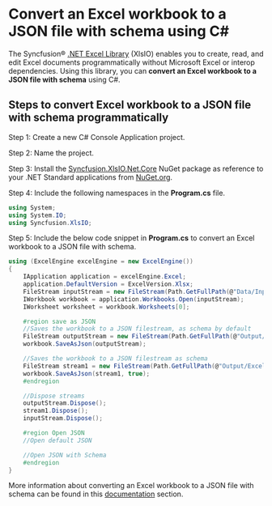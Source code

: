 # Convert an Excel workbook to a JSON file with schema using C#

The Syncfusion&reg; [.NET Excel Library](https://www.syncfusion.com/document-processing/excel-framework/net/excel-library) (XlsIO) enables you to create, read, and edit Excel documents programmatically without Microsoft Excel or interop dependencies. Using this library, you can **convert an Excel workbook to a JSON file with schema** using C#.

## Steps to convert Excel workbook to a JSON file with schema programmatically

Step 1: Create a new C# Console Application project.

Step 2: Name the project.

Step 3: Install the [Syncfusion.XlsIO.Net.Core](https://www.nuget.org/packages/Syncfusion.XlsIO.Net.Core) NuGet package as reference to your .NET Standard applications from [NuGet.org](https://www.nuget.org).

Step 4: Include the following namespaces in the **Program.cs** file.
```csharp
using System;
using System.IO;
using Syncfusion.XlsIO;
```

Step 5: Include the below code snippet in **Program.cs** to convert an Excel workbook to a JSON file with schema.
```csharp
using (ExcelEngine excelEngine = new ExcelEngine())
{
	IApplication application = excelEngine.Excel;
	application.DefaultVersion = ExcelVersion.Xlsx;
	FileStream inputStream = new FileStream(Path.GetFullPath(@"Data/InputTemplate.xlsx"), FileMode.Open, FileAccess.Read);
	IWorkbook workbook = application.Workbooks.Open(inputStream);
	IWorksheet worksheet = workbook.Worksheets[0];

	#region save as JSON
	//Saves the workbook to a JSON filestream, as schema by default
	FileStream outputStream = new FileStream(Path.GetFullPath(@"Output/Excel-Workbook-To-JSON-as-schema-default.json"), FileMode.Create, FileAccess.ReadWrite);
	workbook.SaveAsJson(outputStream);

	//Saves the workbook to a JSON filestream as schema
	FileStream stream1 = new FileStream(Path.GetFullPath(@"Output/Excel-Workbook-To-JSON-as-schema.json"), FileMode.Create, FileAccess.ReadWrite);
	workbook.SaveAsJson(stream1, true);
	#endregion

	//Dispose streams
	outputStream.Dispose();
	stream1.Dispose();
	inputStream.Dispose();

	#region Open JSON 
	//Open default JSON

	//Open JSON with Schema
	#endregion
}
```

More information about converting an Excel workbook to a JSON file with schema can be found in this [documentation](https://help.syncfusion.com/document-processing/excel/conversions/excel-to-json/overview#workbook-to-json-as-schema) section.